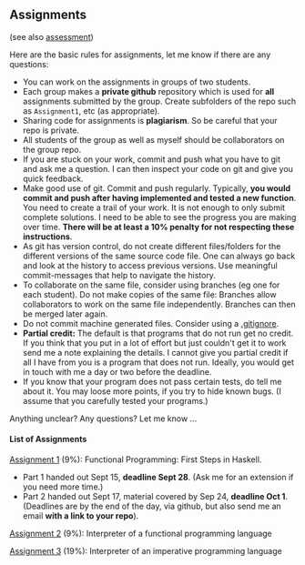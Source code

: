 ## Assignments

(see also [assessment](assessment.md))

Here are the basic rules for assignments, let me know if there are any questions:

- You can work on the assignments in groups of two students.
- Each group makes a **private github** repository which is used for **all** assignments submitted by the group. Create subfolders of the repo such as `Assignment1`, etc (as appropriate).
- Sharing code for assignments is **plagiarism**. So be careful that your repo is private.
- All students of the group as well as myself should be collaborators on the group repo.
- If you are stuck on your work, commit and push what you have to git and ask me a question. I can then inspect your code on git and give you quick feedback.
- Make good use of git. Commit and push regularly. Typically, **you would commit and push after having implemented and tested a new function**. You need to create a trail of your work. It is not enough to only submit complete solutions. I need to be able to see the progress you are making over time. **There will be at least a 10% penalty for not respecting these instructions**. 
- As git has version control, do not create different files/folders for the different versions of the same source code file. One can always go back and look at the history to access previous versions. Use meaningful commit-messages that help to navigate the history. 
- To collaborate on the same file, consider using branches (eg one for each student). Do not make copies of the same file: Branches allow collaborators to work on the same file independently. Branches can then be merged later again. 
- Do not commit machine generated files. Consider using a [.gitignore](https://git-scm.com/docs/gitignore).
- **Partial credit:** The default is that programs that do not run get no credit. If you think that you put in a lot of effort but just couldn't get it to work send me a note explaining the details. I cannot give you partial credit if all I have from you is a program that does not run. Ideally, you would get in touch with me a day or two before the deadline.
- If you know that your program does not pass certain tests, do tell me about it. You may loose more points, if you try to hide known bugs. (I  assume that you carefully tested your programs.)

Anything unclear? Any questions? Let me know ...

#### List of Assignments

[Assignment 1](assignment-1.md) (9%): Functional Programming: First Steps in Haskell. 
- Part 1 handed out Sept 15, **deadline Sept 28**. (Ask me for an extension if you need more time.)
- Part 2 handed out Sept 17, material covered by Sep 24, **deadline Oct 1**.
(Deadlines are by the end of the day, via github, but also send me an email **with a link to your repo**). 

[Assignment 2](assignment-2.md) (9%): Interpreter of a functional programming language

[Assignment 3](assignment-3.md) (19%): Interpreter of an imperative programming language


